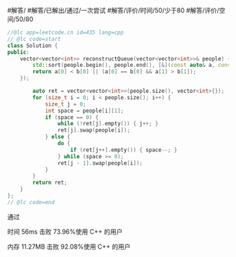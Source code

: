 #解答/ #解答/已解出/通过/一次尝试 #解答/评价/时间/50/少于80 #解答/评价/空间/50/80 

```C++
//@lc app=leetcode.cn id=435 lang=cpp
// @lc code=start
class Solution {
public:
    vector<vector<int>> reconstructQueue(vector<vector<int>>& people) {
		std::sort(people.begin(), people.end(), [&](const auto& a, const auto& b) {
		return a[0] < b[0] || (a[0] == b[0] && a[1] > b[1]);
	});

		auto ret = vector<vector<int>>(people.size(), vector<int>{});
		for (size_t i = 0; i < people.size(); i++) {
			size_t j = 0;
			int space = people[i][1];
			if (space == 0) {
				while (!ret[j].empty()) { j++; }
				ret[j].swap(people[i]);
			} else {
				do {
					if (ret[j++].empty()) { space--; }
				} while (space >= 0);
				ret[j - 1].swap(people[i]);
			}
		}
		return ret;
	}
};
// @lc code=end
```

通过

时间
56ms
击败 73.96%使用 C++ 的用户

内存
11.27MB
击败 92.08%使用 C++ 的用户
